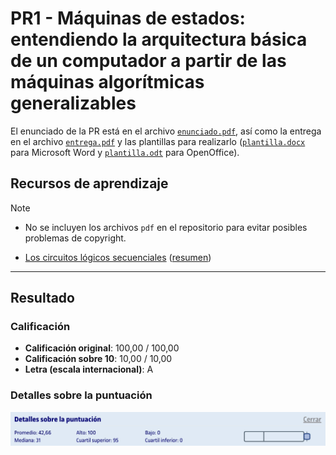 # PR1 - Máquinas de estados: entendiendo la arquitectura básica de un computador a partir de las máquinas algorítmicas generalizables

El enunciado de la PR está en el archivo [`enunciado.pdf`](enunciado.pdf), así como la entrega en el archivo [`entrega.pdf`](entrega.pdf) y las plantillas para realizarlo ([`plantilla.docx`](plantilla.docx) para Microsoft Word y [`plantilla.odt`](plantilla.odt) para OpenOffice).

## Recursos de aprendizaje

>[!NOTE]
>- No se incluyen los archivos `pdf` en el repositorio para evitar posibles problemas de copyright.

- [Los circuitos lógicos secuenciales](http://cvapp.uoc.edu/autors/MostraPDFMaterialAction.do?id=215619&hash=d25026dd14b3ee362d765576d3893c40b200af038100e77bc444144a21df7985) ([resumen](recursos/README.md))

---

## Resultado

### Calificación

- **Calificación original**: 100,00 / 100,00
- **Calificación sobre 10**: 10,00 / 10,00
- **Letra (escala internacional)**: A

### Detalles sobre la puntuación

![](detalles_puntuacion.png)